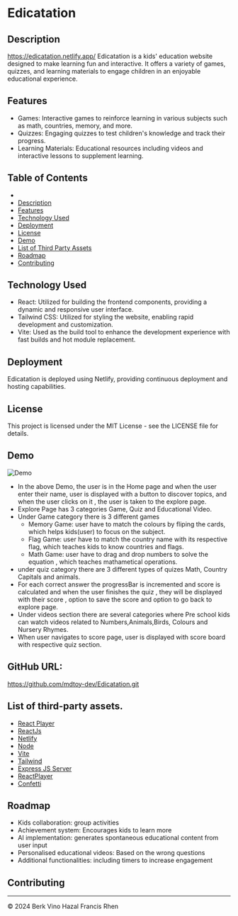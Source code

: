 # Edicatation

## Description
https://edicatation.netlify.app/
Edicatation is a kids' education website designed to make learning fun and interactive. It offers a variety of games, quizzes, and learning materials to engage children in an enjoyable educational experience.


## Features
- Games: Interactive games to reinforce learning in various subjects such as math, countries, memory, and more.
- Quizzes: Engaging quizzes to test children's knowledge and track their progress.
- Learning Materials: Educational resources including videos and interactive lessons to supplement learning.
## Table of Contents

-   [](#edicatation)
-   [Description](#decription)
-   [Features](#features)
-   [Technology Used](#technology-used)
-   [Deployment](#deployment)
-   [License](#license)
-   [Demo](#demo)
-   [List of Third Party Assets](#list-of-third-party-assets)
-   [Roadmap](#roadmap)
-   [Contributing](#contributing)


## Technology Used
- React: Utilized for building the frontend components, providing a dynamic and responsive user interface.
- Tailwind CSS: Utilized for styling the website, enabling rapid development and customization.
- Vite: Used as the build tool to enhance the development experience with fast builds and hot module replacement.
## Deployment
Edicatation is deployed using Netlify, providing continuous deployment and hosting capabilities.
## License
This project is licensed under the MIT License - see the LICENSE file for details.


## Demo
![Demo](./src/assets/Project%202.gif)

* In the above Demo, the user is in the Home page and when the user enter their name, user is displayed with a button to discover topics, and when the user clicks on it , the user is taken to the  explore page.
* Explore Page has 3 categories Game, Quiz and Educational Video.
* Under Game category there is 3 different games
    - Memory Game: user have to match the colours by fliping the cards, which helps kids(user) to focus on the subject. 
    - Flag Game: user have to match the country name with its respective flag, which teaches kids to know countries and flags.
    - Math Game: user have to drag and drop numbers to solve the equation , which teaches mathametical operations.
* under quiz category there are 3 different types of quizes Math, Country Capitals and animals.
* For each correct answer the progressBar is incremented and score is calculated and
when the user finishes the quiz , they will be displayed with their score , option to save the score and option to go back  to explore page.
* Under videos section there are several categories where Pre school kids can watch videos related to Numbers,Animals,Birds, Colours and Nursery Rhymes.
* When user navigates to score page, user is displayed with score board with respective quiz section.

## GitHub URL:
 https://github.com/mdtoy-dev/Edicatation.git

 



## List of third-party assets.

-   [React Player](https://www.npmjs.com/package/react-player)
-   [ReactJs](https://react.dev/)
-   [Netlify](https://www.netlify.com/)
-   [Node](https://nodejs.org/en)
-   [Vite](https://vitejs.dev/)
-   [Tailwind](https://tailwindcss.com/)
-   [Express JS Server](https://expressjs.com/en/starter/hello-world.html)
-   [ReactPlayer](https://www.npmjs.com/package/react-player)
-   [Confetti](https://www.npmjs.com/package/react-confetti)


## Roadmap
- Kids collaboration: group activities
- Achievement system: Encourages kids to learn more
- AI implementation: generates spontaneous educational content from user input
- Personalised educational videos: Based on the wrong questions
- Additional functionalities: including timers to increase engagement

## Contributing

---

© 2024 Berk Vino  Hazal Francis Rhen


